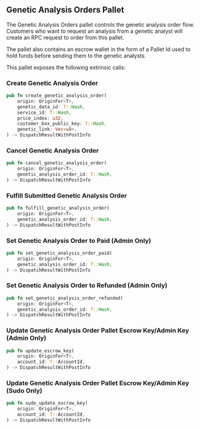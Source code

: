 ## Genetic Analysis Orders Pallet
The Genetic Analysis Orders pallet controls the genetic analysis order flow. Customers who want to request an analysis from a genetic analyst will create an RPC request to order from this pallet.

The pallet also contains an escrow wallet in the form of a Pallet Id used to hold funds before sending them to the genetic analysts.

This pallet exposes the following extrinsic calls:
### Create Genetic Analysis Order
```rust
pub fn create_genetic_analysis_order(
    origin: OriginFor<T>,
    genetic_data_id: T::Hash,
    service_id: T::Hash,
    price_index: u32,
    customer_box_public_key: T::Hash,
    genetic_link: Vec<u8>,
) -> DispatchResultWithPostInfo
```
### Cancel Genetic Analysis Order
```rust
pub fn cancel_genetic_analysis_order(
    origin: OriginFor<T>,
    genetic_analysis_order_id: T::Hash,
) -> DispatchResultWithPostInfo
```
### Fulfill Submitted Genetic Analysis Order
```rust
pub fn fulfill_genetic_analysis_order(
    origin: OriginFor<T>,
    genetic_analysis_order_id: T::Hash,
) -> DispatchResultWithPostInfo
```
### Set Genetic Analysis Order to Paid (Admin Only)
```rust
pub fn set_genetic_analysis_order_paid(
    origin: OriginFor<T>,
    genetic_analysis_order_id: T::Hash,
) -> DispatchResultWithPostInfo
```
### Set Genetic Analysis Order to Refunded (Admin Only)
```rust
pub fn set_genetic_analysis_order_refunded(
    origin: OriginFor<T>,
    genetic_analysis_order_id: T::Hash,
) -> DispatchResultWithPostInfo
```
### Update Genetic Analysis Order Pallet Escrow Key/Admin Key (Admin Only)
```rust
pub fn update_escrow_key(
    origin: OriginFor<T>,
    account_id: T::AccountId,
) -> DispatchResultWithPostInfo
```
### Update Genetic Analysis Order Pallet Escrow Key/Admin Key (Sudo Only)
```rust
pub fn sudo_update_escrow_key(
    origin: OriginFor<T>,
    account_id: T::AccountId,
) -> DispatchResultWithPostInfo
```

